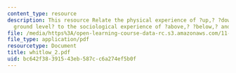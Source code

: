 ```yaml
---
content_type: resource
description: This resource Relate the physical experience of ?up,? ?down,? and ?at
  ground level? to the sociological experience of ?above,? ?below,? and ?equal to.?
file: /media/https%3A/open-learning-course-data-rc.s3.amazonaws.com/11-329-social-theory-and-the-city-fall-2005/bc642f38391543eb587cc6a274ef5b0f_whitlow_2.pdf
file_type: application/pdf
resourcetype: Document
title: whitlow_2.pdf
uid: bc642f38-3915-43eb-587c-c6a274ef5b0f
---
```

